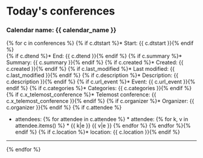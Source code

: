 # Today's conferences

### Calendar name: {{ calendar_name }}

{% for c in conferences %}
{% if c.dtstart %}*  Start: {{ c.dtstart }}{% endif %}  
{% if c.dtend %}* End: {{ c.dtend }}{% endif %}
{% if c.summary %}* Summary: {{ c.summary }}{% endif %}
{% if c.created %}* Created: {{ c.created }}{% endif %} 
{% if c.last_modified %}* Last modified: {{ c.last_modified }}{% endif %}
{% if c.description %}* Description: {{ c.description }}{% endif %} 
{% if c.url_event %}* Event: {{ c.url_event }}{% endif %}
{% if c.categories %}* Categories: {{ c.categories }}{% endif %} 
{% if c.x_telemost_conference %}* Telemost conference: {{ c.x_telemost_conference }}{% endif %} 
{% if c.organizer %}* Organizer: {{ c.organizer }}{% endif %}
{% if c.attendee %}
* attendees:
{% for attendee in c.attendee %}  * attendee:
{% for k, v in attendee.items() %}    * {{ k|e }} {{ v|e }}
{% endfor %}
{% endfor %}{% endif %} 
{% if c.location %}* location: {{ c.location }}{% endif %}
__________
{% endfor %}
